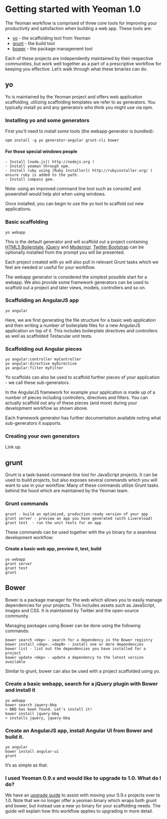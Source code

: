 # Getting started with Yeoman 1.0

The Yeoman workflow is comprised of three core tools for improving your productivity and satisfaction when building a web app. These tools are:

* [yo](https://github.com/yeoman/yo) - the scaffolding tool from Yeoman
* [grunt](http://gruntjs.com) - the build tool
* [bower](http://twitter.github.com/bower) - the package management tool

Each of these projects are independently maintained by their respective communities, but work well together as a part of a prescriptive workflow for keeping you effective. Let’s walk through what these binaries can do.

## yo 

Yo is maintained by the Yeoman project and offers web application scaffolding, utilizing scaffolding templates we refer to as generators. You typically install yo and any generators who think you might use via npm.

### Installing yo and some generators

First you’ll need to install some tools (the webapp generator is bundled):

```
npm install -g yo generator-angular grunt-cli bower
```
#### For those special windows people
    
    - Install [node.js]( http://nodejs.org )
    - Install yeoman through npm.
    - Install ruby using [Ruby Installer]( http://rubyinstaller.org/ ) ensure ruby is added to the path.
    - Install compass gem.    

Note: using an improved command line tool such as console2 and powershell would help alot when using windows.

Once installed, you can begin to use the yo tool to scaffold out new applications.

### Basic scaffolding

```
yo webapp
```

This is the default generator and will scaffold out a project containing [HTML5 Boilerplate](http://html5boilerplate.com), [jQuery](http://jquery.com) and [Modernizr](http://modernizr.com). [Twitter Bootstrap](http://twitter.github.com/bootstrap) can be optionally installed from the prompt you will be presented.

Each project created with yo will also pull in relevant Grunt tasks which we feel are needed or useful for your workflow. 

The webapp generator is considered the simplest possible start for a webapp. We also provide some framework generators can be used to scaffold out a project and later views, models, controllers and so on. 

### Scaffolding an AngularJS app

```
yo angular
```

Here, we are first generating the file structure for a basic web application and then writing a number of boilerplate files for a new AngularJS application on top of it. This includes boilerplate directives and controllers as well as scaffolded Testacular unit tests.

### Scaffolding out Angular pieces

```
yo angular:controller myController
yo angular:directive myDirective
yo angular:filter myFilter
```

Yo scaffolds can also be used to scaffold further pieces of your application - we call these sub-generators. 

In the AngularJS framework for example your application is made up of a number of pieces including controllers, directives and filters. You can actually scaffold out any of these pieces (and more) during your development workflow as shown above.

Each framework generator has further documentation available noting what sub-generators it supports.

### Creating your own generators

Link up.

## grunt

Grunt is a task-based command-line tool for JavaScript projects. It can be used to build projects, but also exposes several commands which you will want to use in your workflow. Many of these commands utilize Grunt tasks behind the hood which are maintained by the Yeoman team.

### Grunt commands

```
grunt - build an optimized, production-ready version of your app
grunt server - preview an app you have generated (with Livereload)
grunt test  - run the unit tests for an app
```

These commands can be used together with the yo binary for a seamless development workflow:

#### Create a basic web app, preview it, test, build

```
yo webapp
grunt server
grunt test
grunt
```

## Bower 

Bower is a package manager for the web which allows you to easily manage dependencies for your projects. This includes assets such as JavaScript, images and CSS. It is maintained by Twitter and the open-source community.

Managing packages using Bower can be done using the following commands:

```
bower search <dep> - search for a dependency in the Bower registry
bower install <dep>..<depN> - install one or more dependencies
bower list - list out the dependencies you have installed for a project
bower update <dep> - update a dependency to the latest version available
```

Similar to grunt, bower can also be used with a project scaffolded using yo.

### Create a basic webapp, search for a jQuery plugin with Bower and install it

```
yo webapp
bower search jquery-bbq
> BBQ has been found. Let’s install it!
bower install jquery-bbq
> installs jquery, jquery-bbq
```

### Create an AngularJS app, install Angular UI from Bower and build it.

```
yo angular
bower install angular-ui
grunt
```

It’s as simple as that. 

### I used Yeoman 0.9.x and would like to upgrade to 1.0. What do I do?

We have an [upgrade guide](https://github.com/yeoman/yeoman/wiki/Migrate-from-0.9.6-to-1.0) to assist with moving your 0.9.x projects over to 1.0. Note that we no longer offer a yeoman binary which wraps both grunt and bower, but instead use a new yo binary for your scaffolding needs. The guide will explain how this workflow applies to upgrading in more detail.